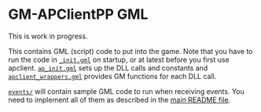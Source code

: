 # GM-APClientPP GML

This is work in progress.

This contains GML (script) code to put into the game.
Note that you have to run the code in [`_init.gml`](_init.gml) on startup, or at latest before you first use apclient.
[`ap_init.gml`](ap_init.gml) sets up the DLL calls and constants and
[`apclient_wrappers.gml`](apclient_wrappers.gml) provides GM functions for each DLL call.

[`events/`](events/) will contain sample GML code to run when receiving events.
You need to implement all of them as described in the [main README file](../README.md).
